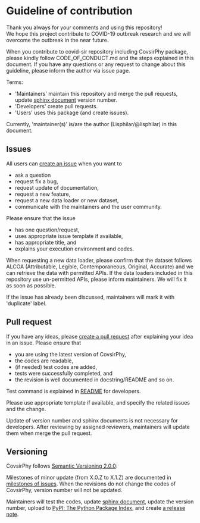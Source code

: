 # Guideline of contribution
Thank you always for your comments and using this repository!  
We hope this project contribute to COVID-19 outbreak research and we will overcome the outbreak in the near future.

When you contribute to covid-sir repository including CovsirPhy package, please kindly follow CODE_OF_CONDUCT.md and the steps explained in this document. If you have any questions or any request to change about this guideline, please inform the author via issue page.

Terms:
- 'Maintainers' maintain this repository and merge the pull requests, update [sphinx document](https://lisphilar.github.io/covid19-sir/) version number.
- 'Developers' create pull requests.
- 'Users' uses this package (and create issues).

Currently, 'maintainer(s)' is/are the author (Lisphilar/@lisphilar) in this document.

## Issues
All users can [create an issue](https://github.com/lisphilar/covid19-sir/issues) when you want to
- ask a question
- request fix a bug,
- request update of documentation,
- request a new feature,
- request a new data loader or new dataset,
- communicate with the maintainers and the user community.

Please ensure that the issue
- has one question/request,
- uses appropriate issue template if available,
- has appropriate title, and
- explains your execution environment and codes.

When requesting a new data loader, please confirm that the dataset follows ALCOA (Attributable, Legible, Contemporaneous, Original, Accurate) and we can retrieve the data with permitted APIs. If the data loaders included in this repository use un-permitted APIs, please inform maintainers. We will fix it as soon as possible.

If the issue has already been discussed, maintainers will mark it with 'duplicate' label.

## Pull request
If you have any ideas, please [create a pull request](https://github.com/lisphilar/covid19-sir/pulls) after explaining your idea in an issue.
Please ensure that
- you are using the latest version of CovsirPhy,
- the codes are readable,
- (if needed) test codes are added,
- tests were successfully completed, and
- the revision is well documented in docstring/README and so on.

Test command is explained in [README](https://github.com/lisphilar/covid19-sir/blob/master/README.md) for developers.

Please use appropriate template if available, and specify the related issues and the change.

Update of version number and sphinx documents is not necessary for developers. After reviewing by assigned reviewers, maintainers will update them when merge the pull request.

## Versioning
CovsirPhy follows [Semantic Versioning 2.0.0](https://semver.org/):

Milestones of minor update (from X.0.Z to X.1.Z) are documented in [milestones of issues](https://github.com/lisphilar/covid19-sir/milestones).
When the revisions do not change the codes of CovsirPhy, version number will not be updated.

Maintainers will test the codes, update [sphinx document](https://lisphilar.github.io/covid19-sir/), update the version number, upload to [PyPI: The Python Package Index](https://pypi.org/), and create [a release note](https://github.com/lisphilar/covid19-sir/releases).
